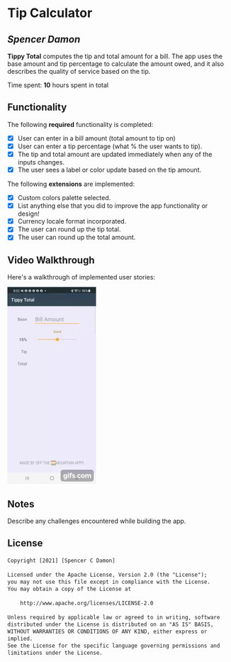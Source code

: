 # Tip Calculator

## *Spencer Damon*

**Tippy Total** computes the tip and total amount for a bill. The app uses the base amount and tip percentage to calculate the amount owed, and it also describes the quality of service based on the tip.

Time spent: **10** hours spent in total

## Functionality

The following **required** functionality is completed:

* [x] User can enter in a bill amount (total amount to tip on)
* [x] User can enter a tip percentage (what % the user wants to tip).
* [x] The tip and total amount are updated immediately when any of the inputs changes.
* [x] The user sees a label or color update based on the tip amount.

The following **extensions** are implemented:

* [x] Custom colors palette selected.
* [x] List anything else that you did to improve the app functionality or design!
* [x] Currency locale format incorporated.
* [x] The user can round up the tip total.
* [x] The user can round up the total amount.

## Video Walkthrough 

Here's a walkthrough of implemented user stories:

![Video_Walkthrough](Tippy_Total_Video_Walkthrough.gif)

## Notes

Describe any challenges encountered while building the app.

## License

    Copyright [2021] [Spencer C Damon]

    Licensed under the Apache License, Version 2.0 (the "License");
    you may not use this file except in compliance with the License.
    You may obtain a copy of the License at

        http://www.apache.org/licenses/LICENSE-2.0

    Unless required by applicable law or agreed to in writing, software
    distributed under the License is distributed on an "AS IS" BASIS,
    WITHOUT WARRANTIES OR CONDITIONS OF ANY KIND, either express or implied.
    See the License for the specific language governing permissions and
    limitations under the License.
